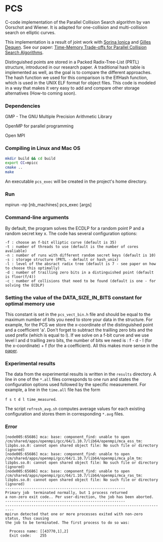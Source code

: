 # PCS
C-code implementation of the Parallel Collision Search algorithm by van Oorschot and Wiener. It is adapted for one-collision and multi-collision search on elliptic curves.  

This implementation is a result of joint work with [Sorina Ionica](https://home.mis.u-picardie.fr/~ionica/) and [Gilles Dequen](https://home.mis.u-picardie.fr/~dequen/doku.php). See our paper: [Time-Memory Trade-offs for Parallel Collision Search Algorithms](https://eprint.iacr.org/2017/581.pdf).

Distinguished points are stored in a Packed Radix-Tree-List (PRTL) structure, introduced in our research paper. A traditional hash table is implemented as well, as the goal is to compare the different approaches. The hash function we used for this comparison is the ElfHash function, which is used in the UNIX ELF format for object files. This code is modeled in a way that makes it very easy to add and compare other storage alternatives (How-to coming soon). 

### Dependencies
GMP - The GNU Multiple Precision Arithmetic Library

OpenMP for parallel programming

Open MPI

### Compiling in Linux and Mac OS
```bash
mkdir build && cd build
export CC=mpicc
cmake ..
make
```
An executable ```pcs_exec``` will be created in the project's home directory.

### Run

mpirun -np [nb_machines] pcs_exec [args]



### Command-line arguments
By default, the program solves the ECDLP for a random point P and a random secret key x. The code has several configuration options:
```
-f : choose an f-bit elliptic curve (default is 35)
-t : number of threads to use (default is the number of cores avaliable)
-n : number of runs with different random secret keys (default is 10)
-s : storage structure (PRTL - default or hash_unix)
-l : level of the absract radix tree (default is 7 - see paper on how to choose this optimally)
-d : number of trailling zero bits in a distinguished point (default is floor(f/4))
-c : number of collisions that need to be found (default is one - for solving the ECDLP)
```

### Setting the value of the __DATA_SIZE_IN_BITS__ constant for optimal memory use
This constant is set in the ```pcs_vect_bin.h``` file and should be equal to the maximum number of bits you need to store your data in the structure. For example, for the PCS we store the x-coordinate of the distinguished point and a coefficient 'a'. Don't forget to subtract the trailling zero bits and the used prefix (which is equal to l). If we solve on a f-bit curve and we use level l and d trailling zero bits, the number of bits we need is : f - d - l (for the x-coordinate) + f (for the a coefficient). All this makes more sense in the [paper](https://eprint.iacr.org/2017/581.pdf).

### Experimental results
The data from the experimental results is written in the ```results``` directory. A line in one of the ```*.all``` files corresponds to one run and states the configuration options used followed by the specific measurement. For example, a line in the ```time.all``` file has the form

``` f s t d l time_measured ```.

The script ```refresh_avg.sh``` computes average values for each existing configuration and stores them in corresponding ```*.avg``` files.


### Error

```
[node005:65686] mca: base: component_find: unable to open /cm/shared/apps/openmpi/gcc/64/1.10.7/lib64/openmpi/mca_ess_tm: libpbs.so.0: cannot open shared object file: No such file or directory (ignored)
[node005:65686] mca: base: component_find: unable to open /cm/shared/apps/openmpi/gcc/64/1.10.7/lib64/openmpi/mca_plm_tm: libpbs.so.0: cannot open shared object file: No such file or directory (ignored)
[node005:65686] mca: base: component_find: unable to open /cm/shared/apps/openmpi/gcc/64/1.10.7/lib64/openmpi/mca_ras_tm: libpbs.so.0: cannot open shared object file: No such file or directory (ignored)
-------------------------------------------------------
Primary job  terminated normally, but 1 process returned
a non-zero exit code.. Per user-direction, the job has been aborted.
-------------------------------------------------------
--------------------------------------------------------------------------
mpirun detected that one or more processes exited with non-zero status, thus causing
the job to be terminated. The first process to do so was:

  Process name: [[43770,1],2]
  Exit code:    255
```